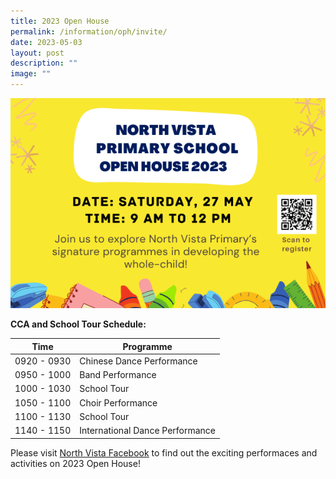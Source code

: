```yaml
---
title: 2023 Open House
permalink: /information/oph/invite/
date: 2023-05-03
layout: post
description: ""
image: ""
---
```

![](/images/OH/2023oph2.png)

**CCA  and School Tour Schedule:**


| Time | Programme | 
| -------- | -------- | 
| 0920 - 0930     | Chinese Dance Performance   | 
| 0950 - 1000     | Band Performance   | 
| 1000 - 1030     | School Tour   | 
| 1050 - 1100     | Choir Performance   | 
| 1100 - 1130     | School Tour   | 
| 1140 - 1150   | International Dance Performance   |

Please visit 
[North Vista Facebook](https://www.facebook.com/NorthVistaPrimary)  to find out the exciting performaces and activities on 2023 Open House!

